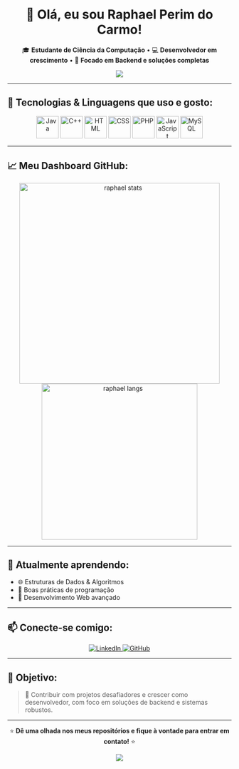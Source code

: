 <h1 align="center">👋 Olá, eu sou Raphael Perim do Carmo!</h1>

<p align="center">
  🎓 <strong>Estudante de Ciência da Computação</strong> • 💻 <strong>Desenvolvedor em crescimento</strong> • 🚀 <strong>Focado em Backend e soluções completas</strong>
</p>

<p align="center">
  <img src="https://capsule-render.vercel.app/api?type=waving&color=0:6e40c9,100:9370DB&height=120&section=header"/>
</p>

---

## 🚀 Tecnologias & Linguagens que uso e gosto:
<p align="center">
  <img src="https://cdn.jsdelivr.net/gh/devicons/devicon/icons/java/java-original.svg" width="50" height="50" alt="Java"/> 
  <img src="https://cdn.jsdelivr.net/gh/devicons/devicon/icons/cplusplus/cplusplus-original.svg" width="50" height="50" alt="C++"/> 
  <img src="https://cdn.jsdelivr.net/gh/devicons/devicon/icons/html5/html5-original.svg" width="50" height="50" alt="HTML"/> 
  <img src="https://cdn.jsdelivr.net/gh/devicons/devicon/icons/css3/css3-original.svg" width="50" height="50" alt="CSS"/> 
  <img src="https://cdn.jsdelivr.net/gh/devicons/devicon/icons/php/php-original.svg" width="50" height="50" alt="PHP"/> 
  <img src="https://cdn.jsdelivr.net/gh/devicons/devicon/icons/javascript/javascript-original.svg" width="50" height="50" alt="JavaScript"/> 
  <img src="https://cdn.jsdelivr.net/gh/devicons/devicon/icons/mysql/mysql-original.svg" width="50" height="50" alt="MySQL"/>
</p>

---

## 📈 Meu Dashboard GitHub:
<p align="center">
  <img src="https://github-readme-stats.vercel.app/api?username=RaphaelPCarmo&show_icons=true&theme=radical&locale=pt-br" alt="raphael stats" width="450"/>
  <img src="https://github-readme-stats.vercel.app/api/top-langs/?username=RaphaelPCarmo&layout=compact&langs_count=7&theme=radical" alt="raphael langs" width="350"/>
</p>

---

## 🌱 Atualmente aprendendo:
- 🌐 Estruturas de Dados & Algoritmos
- 🧩 Boas práticas de programação
- 💪 Desenvolvimento Web avançado

---

## 📫 Conecte-se comigo:
<p align="center">
  <a href="https://www.linkedin.com/in/raphael-perim-do-carmo-512166315" target="_blank">
    <img src="https://img.shields.io/badge/LinkedIn-0A66C2?style=for-the-badge&logo=linkedin&logoColor=white" alt="LinkedIn"/>
  </a>
  <a href="https://github.com/RaphaelPCarmo" target="_blank">
    <img src="https://img.shields.io/badge/GitHub-181717?style=for-the-badge&logo=github&logoColor=white" alt="GitHub"/>
  </a>
</p>

---

## 🎯 Objetivo:
> 🚀 Contribuir com projetos desafiadores e crescer como desenvolvedor, com foco em soluções de backend e sistemas robustos.

---

<p align="center">
  ⭐ <strong>Dê uma olhada nos meus repositórios e fique à vontade para entrar em contato!</strong> ⭐
</p>

<p align="center">
  <img src="https://capsule-render.vercel.app/api?type=waving&color=0:9370DB,100:6e40c9&height=120&section=footer"/>
</p>
